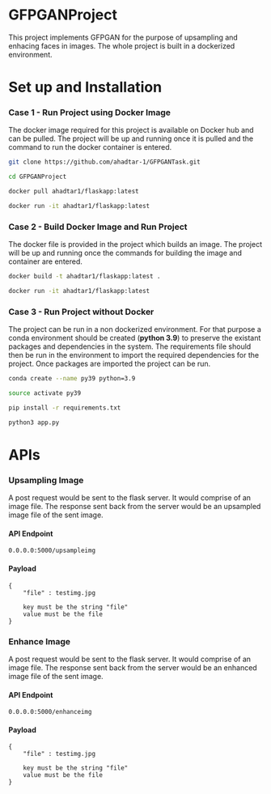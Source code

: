 # GFPGANProject

This project implements GFPGAN for the purpose of upsampling and enhacing faces in images. The whole project is built in a dockerized environment.

# Set up and Installation

### Case 1 - Run Project using Docker Image

The docker image required for this project is available on Docker hub and can be pulled. The project will be up and running once it is pulled and the command to run the docker container is entered.

```bash
git clone https://github.com/ahadtar-1/GFPGANTask.git

cd GFPGANProject

docker pull ahadtar1/flaskapp:latest

docker run -it ahadtar1/flaskapp:latest
```

### Case 2 - Build Docker Image and Run Project

The docker file is provided in the project which builds an image. The project will be up and running once the commands for building the image and container are entered.

```bash
docker build -t ahadtar1/flaskapp:latest . 
```

```bash
docker run -it ahadtar1/flaskapp:latest
```

### Case 3 - Run Project without Docker

The project can be run in a non dockerized environment. For that purpose a conda environment should be created (**python 3.9**) to preserve the existant packages and dependencies in the system. The requirements file should then be run in the environment to import the required dependencies for the project. Once packages are imported the project can be run.

```bash
conda create --name py39 python=3.9

source activate py39

pip install -r requirements.txt
```

```bash
python3 app.py
```

# APIs

### Upsampling Image

A post request would be sent to the flask server. It would comprise of an image file. The response sent back from the server would be an upsampled image file of the sent image.

#### API Endpoint

```
0.0.0.0:5000/upsampleimg 
```

#### Payload
```
{
    "file" : testimg.jpg

    key must be the string "file"
    value must be the file
}
```

### Enhance Image

A post request would be sent to the flask server. It would comprise of an image file. The response sent back from the server would be an enhanced image file of the sent image.

#### API Endpoint

```
0.0.0.0:5000/enhanceimg 
```

#### Payload
```
{
    "file" : testimg.jpg

    key must be the string "file"
    value must be the file
}
```
